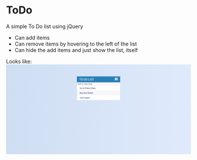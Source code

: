 # ToDo

A simple To Do list using jQuery
* Can add items
* Can remove items by hovering to the left of the list
* Can hide the add items and just show the list, itself

Looks like:
![Image of To Do](https://github.com/laiamanda/ToDo/blob/main/Asset/todo-image.PNG)
